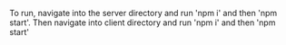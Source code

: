 To run, navigate into the server directory and run 'npm i' and then 'npm start'. Then navigate into client directory and run 'npm i' and then 'npm start'
